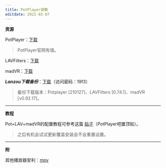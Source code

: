 ```yaml
---
title: PotPlayer调教
editdate: 2021-03-07
---
```


**资源**

PotPlayer：[下载](https://potplayer.daum.net/?lang=zh_CN)

> PotPlayer官网有墙。

LAVFilters：[下载](https://github.com/Nevcairiel/LAVFilters/releases)

madVR：[下载](http://www.madvr.com/)

***Lanzou下载备份***：[下载](https://wws.lanzous.com/b01u19jvc)（访问密码：19f3）

> 备份下载版本：Potplayer [210127]、LAVFilters [0.74.1]、madVR [v0.92.17]。

----

**教程**

Pot+LAV+madVR的配置教程可参考这篇 [贴子](https://tieba.baidu.com/p/7171344019)（PotPlayer吧置顶贴）。

> 之后有机会试试更新覆盖安装会不会重置设置。

---

**附**

其他播放器安利：[mpv](https://mpv.io/installation/)
